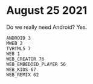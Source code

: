 # August 25 2021

Do we really need Android? Yes.

~~~
ANDROID 3
MWEB 2
TVHTML5 7
WEB 1
WEB_CREATOR 76
WEB_EMBEDDED_PLAYER 56
WEB_KIDS 67
WEB_REMIX 62
~~~
